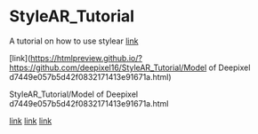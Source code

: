 # StyleAR_Tutorial
A tutorial on how to use stylear
[link](https://htmlpreview.github.io/?https://github.com/deepixel16/StyleAR_Tutorial/blob/30e90af88cbc7b368eb38084c16b6caa1449b5c0/Model%20of%20Deepixel%20d7449e057b5d42f0832171413e91671a.html)

[link](https://htmlpreview.github.io/?https://github.com/deepixel16/StyleAR_Tutorial/Model of Deepixel d7449e057b5d42f0832171413e91671a.html)

StyleAR_Tutorial/Model of Deepixel d7449e057b5d42f0832171413e91671a.html

[link](https://htmlpreview.github.io/?https://github.com/deepixel16/StyleAR_Tutorial/blob/30e90af88cbc7b368eb38084c16b6caa1449b5c0/Model%20of%20Deepixel%20d7449e057b5d42f0832171413e91671a.html)
[link](https://htmlpreview.github.io/?https://github.com/deepixel16/StyleAR_Tutorial/blob/30e90af88cbc7b368eb38084c16b6caa1449b5c0/Model%20of%20Deepixel%20d7449e057b5d42f0832171413e91671a.html)
[link](https://htmlpreview.github.io/?https://github.com/deepixel16/StyleAR_Tutorial/blob/30e90af88cbc7b368eb38084c16b6caa1449b5c0/Model%20of%20Deepixel%20d7449e057b5d42f0832171413e91671a.html)
